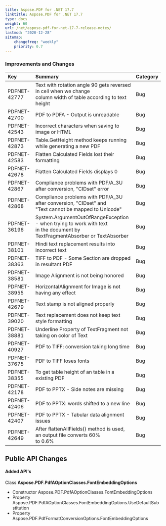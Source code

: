 ```yaml
---
title: Aspose.PDF for .NET 17.7
linktitle: Aspose.PDF for .NET 17.7
type: docs
weight: 60
url: /net/aspose-pdf-for-net-17-7-release-notes/
lastmod: "2020-12-28"
sitemap:
    changefreq: "weekly"
    priority: 0.7
---
```


### **Improvements and Changes**

|**Key**|**Summary**|**Category**|
| :- | :- | :- |
|PDFNET-42777|Text with rotation angle 90 gets reversed in cell when we change <br>column width of table according to text height|Bug|
|PDFNET-42700|PDF to PDFA - Output is unreadable|Bug|
|PDFNET-42543|Incorrect characters when saving to image or HTML|Bug|
|PDFNET-42873|Table.GetHeight method keeps running while generating a new PDF|Bug|
|PDFNET-42583|Flatten Calculated Fields lost their formatting|Bug|
|PDFNET-42678|Flatten Calculated Fields displays 0|Bug|
|PDFNET-42867|Compliance problems with PDF/A_3U after conversion, "CIDset" error|Bug|
|PDFNET-42868|Compliance problems with PDF/A_3U after conversion, "CIDset" and <br>"Text cannot be mapped to Unicode"|Bug|
|PDFNET-36196|System.ArgumentOutOfRangeException - when trying to work with text<br> in the document by TextFragmentAbsorber or TextAbsorber|Bug|
|PDFNET-38101|Hindi text replacement results into incorrect text|Bug|
|PDFNET-38363|TIFF to PDF - Some Section are dropped in resultant PDF|Bug|
|PDFNET-38581|Image Alignment is not being honored|Bug|
|PDFNET-38955|HorizontalAlignment for Image is not having any effect|Bug|
|PDFNET-42679|Text stamp is not aligned properly|Bug|
|PDFNET-39020|Text replacement does not keep text style formatting|Bug|
|PDFNET-38881|Underline Property of TextFragment not taking on color of Text|Bug|
|PDFNET-40927|PDF to TIFF: conversion taking long time|Bug|
|PDFNET-37675|PDF to TIFF loses fonts|Bug|
|PDFNET-38355|To get table height of an table in a existing PDF|Bug|
|PDFNET-42178|PDF to PPTX - Side notes are missing|Bug|
|PDFNET-42406|PDF to PPTX: words shifted to a new line|Bug|
|PDFNET-42407|PDF to PPTX - Tabular data alignment issues|Bug|
|PDFNET-42649|After flattenAllFields() method is used, an output file converts 60%<br>to 0.6%|Bug|
## **Public API Changes**
#### **Added API's**
Class **Aspose.PDF.PdfAOptionClasses.FontEmbeddingOptions**

- Constructor Aspose.PDF.PdfAOptionClasses.FontEmbeddingOptions
- Property Aspose.PDF.PdfAOptionClasses.FontEmbeddingOptions.UseDefaultSubstitution
- Property Aspose.PDF.PdfFormatConversionOptions.FontEmbeddingOptions

